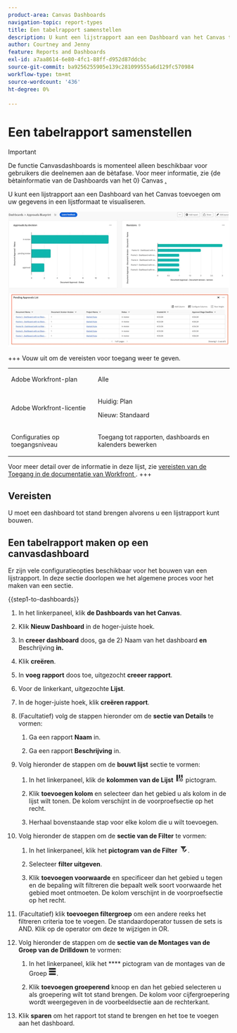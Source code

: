 ```yaml
---
product-area: Canvas Dashboards
navigation-topic: report-types
title: Een tabelrapport samenstellen
description: U kunt een lijstrapport aan een Dashboard van het Canvas toevoegen om uw gegevens in een lijstformaat te visualiseren.
author: Courtney and Jenny
feature: Reports and Dashboards
exl-id: a7aa8614-6e80-4fc1-88ff-d952d87ddcbc
source-git-commit: ba9256255905e139c281099555a6d129fc570984
workflow-type: tm+mt
source-wordcount: '436'
ht-degree: 0%

---
```


# Een tabelrapport samenstellen

>[!IMPORTANT]
>
>De functie Canvasdashboards is momenteel alleen beschikbaar voor gebruikers die deelnemen aan de bètafase. Voor meer informatie, zie {de bètainformatie van de Dashboards van het 0} Canvas [.](/help/quicksilver/product-announcements/betas/canvas-dashboards-beta/canvas-dashboards-beta-information.md)

U kunt een lijstrapport aan een Dashboard van het Canvas toevoegen om uw gegevens in een lijstformaat te visualiseren.

![ het rapportvoorbeeld van de Lijst ](assets/table-example-main.png)

+++ Vouw uit om de vereisten voor toegang weer te geven.

<table style="table-layout:auto"> 
<col> 
</col> 
<col> 
</col> 
<tbody> 
<tr> 
   <td role="rowheader"><p>Adobe Workfront-plan</p></td> 
   <td> 
<p>Alle </p> 
   </td> 
<tr> 
 <tr> 
   <td role="rowheader"><p>Adobe Workfront-licentie</p></td> 
   <td> 
<p>Huidig: Plan </p> 
<p>Nieuw: Standaard</p> 
   </td> 
   </tr> 
  </tr> 
  <tr> 
   <td role="rowheader"><p>Configuraties op toegangsniveau</p></td> 
   <td><p>Toegang tot rapporten, dashboards en kalenders bewerken</p>
  </td> 
  </tr>  
</tbody> 
</table>

Voor meer detail over de informatie in deze lijst, zie [ vereisten van de Toegang in de documentatie van Workfront ](/help/quicksilver/administration-and-setup/add-users/access-levels-and-object-permissions/access-level-requirements-in-documentation.md).
+++

## Vereisten

U moet een dashboard tot stand brengen alvorens u een lijstrapport kunt bouwen.

## Een tabelrapport maken op een canvasdashboard

Er zijn vele configuratieopties beschikbaar voor het bouwen van een lijstrapport. In deze sectie doorlopen we het algemene proces voor het maken van een sectie.

{{step1-to-dashboards}}

1. In het linkerpaneel, klik **de Dashboards van het Canvas**.

1. Klik **Nieuw Dashboard** in de hoger-juiste hoek.

1. In **creeer dashboard** doos, ga de 2} Naam van het dashboard **en** Beschrijving **in.**

1. Klik **creëren**.

1. In **voeg rapport** doos toe, uitgezocht **creeer rapport**.

1. Voor de linkerkant, uitgezochte **Lijst**.

1. In de hoger-juiste hoek, klik **creëren rapport**.

1. (Facultatief) volg de stappen hieronder om de **sectie van Details** te vormen:

   1. Ga een rapport **Naam** in.

   1. Ga een rapport **Beschrijving** in.

1. Volg hieronder de stappen om de **bouwt lijst** sectie te vormen:

   1. In het linkerpaneel, klik de **kolommen van de Lijst** ![ bouwt lijstpictogram ](assets/drilldown-column.png) pictogram.

   1. Klik **toevoegen kolom** en selecteer dan het gebied u als kolom in de lijst wilt tonen. De kolom verschijnt in de voorproefsectie op het recht.

   1. Herhaal bovenstaande stap voor elke kolom die u wilt toevoegen.

1. Volg hieronder de stappen om de **sectie van de Filter** te vormen:

   1. In het linkerpaneel, klik het **pictogram van de Filter** ![ van de Filter ](assets/filter-icon.png).

   1. Selecteer **filter uitgeven**.

   1. Klik **toevoegen voorwaarde** en specificeer dan het gebied u tegen en de bepaling wilt filtreren die bepaalt welk soort voorwaarde het gebied moet ontmoeten. De kolom verschijnt in de voorproefsectie op het recht.

1. (Facultatief) klik **toevoegen filtergroep** om een andere reeks het filtreren criteria toe te voegen. De standaardoperator tussen de sets is AND. Klik op de operator om deze te wijzigen in OR.

1. Volg hieronder de stappen om de **sectie van de Montages van de Groep van de Drilldown** te vormen:

   1. In het linkerpaneel, klik het **** pictogram van de montages van de Groep ![ van de Montages van de Groep ](assets/drilldown-group-icon.png).

   1. Klik **toevoegen groeperend** knoop en dan het gebied selecteren u als groepering wilt tot stand brengen. De kolom voor cijfergroepering wordt weergegeven in de voorbeeldsectie aan de rechterkant.

1. Klik **sparen** om het rapport tot stand te brengen en het toe te voegen aan het dashboard.